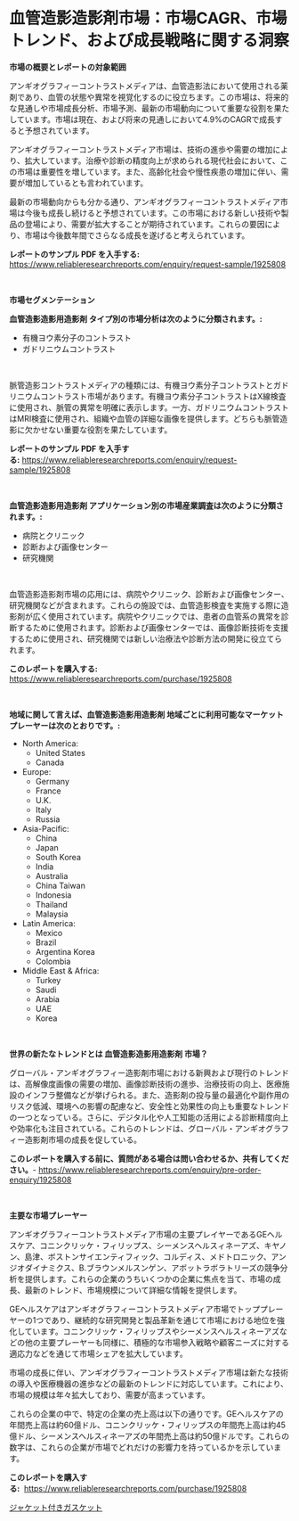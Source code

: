 <p><h1>血管造影造影剤市場：市場CAGR、市場トレンド、および成長戦略に関する洞察</h1></p><p><strong>市場の概要とレポートの対象範囲</strong></p>
<p><p>アンギオグラフィーコントラストメディアは、血管造影法において使用される薬剤であり、血管の状態や異常を視覚化するのに役立ちます。この市場は、将来的な見通しや市場成長分析、市場予測、最新の市場動向について重要な役割を果たしています。市場は現在、および将来の見通しにおいて4.9%のCAGRで成長すると予想されています。</p><p>アンギオグラフィーコントラストメディア市場は、技術の進歩や需要の増加により、拡大しています。治療や診断の精度向上が求められる現代社会において、この市場は重要性を増しています。また、高齢化社会や慢性疾患の増加に伴い、需要が増加しているとも言われています。</p><p>最新の市場動向からも分かる通り、アンギオグラフィーコントラストメディア市場は今後も成長し続けると予想されています。この市場における新しい技術や製品の登場により、需要が拡大することが期待されています。これらの要因により、市場は今後数年間でさらなる成長を遂げると考えられています。</p></p>
<p><strong>レポートのサンプル PDF を入手する:</strong> <a href="https://www.reliableresearchreports.com/enquiry/request-sample/1925808">https://www.reliableresearchreports.com/enquiry/request-sample/1925808</a></p>
<p>&nbsp;</p>
<p><strong>市場セグメンテーション</strong></p>
<p><strong>血管造影造影用造影剤 タイプ別の市場分析は次のように分類されます。:</strong></p>
<p><ul><li>有機ヨウ素分子のコントラスト</li><li>ガドリニウムコントラスト</li></ul></p>
<p>&nbsp;</p>
<p><p>脈管造影コントラストメディアの種類には、有機ヨウ素分子コントラストとガドリニウムコントラスト市場があります。有機ヨウ素分子コントラストはX線検査に使用され、脈管の異常を明確に表示します。一方、ガドリニウムコントラストはMRI検査に使用され、組織や血管の詳細な画像を提供します。どちらも脈管造影に欠かせない重要な役割を果たしています。</p></p>
<p><strong>レポートのサンプル PDF を入手する:</strong>&nbsp;<a href="https://www.reliableresearchreports.com/enquiry/request-sample/1925808">https://www.reliableresearchreports.com/enquiry/request-sample/1925808</a></p>
<p>&nbsp;</p>
<p><strong> 血管造影造影用造影剤 アプリケーション別の市場産業調査は次のように分類されます。:</strong></p>
<p><ul><li>病院とクリニック</li><li>診断および画像センター</li><li>研究機関</li></ul></p>
<p>&nbsp;</p>
<p><p>血管造影造影剤市場の応用には、病院やクリニック、診断および画像センター、研究機関などが含まれます。これらの施設では、血管造影検査を実施する際に造影剤が広く使用されています。病院やクリニックでは、患者の血管系の異常を診断するために使用されます。診断および画像センターでは、画像診断技術を支援するために使用され、研究機関では新しい治療法や診断方法の開発に役立てられます。</p></p>
<p><strong>このレポートを購入する:</strong>&nbsp; <a href="https://www.reliableresearchreports.com/purchase/1925808">https://www.reliableresearchreports.com/purchase/1925808</a></p>
<p>&nbsp;</p>
<p><strong>地域に関して言えば、血管造影造影用造影剤 地域ごとに利用可能なマーケットプレーヤーは次のとおりです。:</strong></p>
<p><ul>
    <li>
        North America:
        <ul>
            <li>United States</li>
            <li>Canada</li>
        </ul>
    </li>
    <li>
        Europe:
        <ul>
            <li>Germany</li>
            <li>France</li>
            <li>U.K.</li>
            <li>Italy</li>
            <li>Russia</li>
        </ul>
    </li>
    <li>
        Asia-Pacific:
        <ul>
            <li>China</li>
            <li>Japan</li>
            <li>South Korea</li>
            <li>India</li>
            <li>Australia</li>
            <li>China Taiwan</li>
            <li>Indonesia</li>
            <li>Thailand</li>
            <li>Malaysia</li>
        </ul>
    </li>
    <li>
        Latin America:
        <ul>
            <li>Mexico</li>
            <li>Brazil</li>
            <li>Argentina Korea</li>
            <li>Colombia</li>
        </ul>
    </li>
    <li>
        Middle East & Africa:
        <ul>
            <li>Turkey</li>
            <li>Saudi</li>
            <li>Arabia</li>
            <li>UAE</li>
            <li>Korea</li>
        </ul>
    </li>
    </ul></p>
<p>&nbsp;</p>
<p><strong>世界の新たなトレンドとは 血管造影造影用造影剤 市場？</strong></p>
<p><p>グローバル・アンギオグラフィー造影剤市場における新興および現行のトレンドは、高解像度画像の需要の増加、画像診断技術の進歩、治療技術の向上、医療施設のインフラ整備などが挙げられる。また、造影剤の投与量の最適化や副作用のリスク低減、環境への影響の配慮など、安全性と効果性の向上も重要なトレンドの一つとなっている。さらに、デジタル化や人工知能の活用による診断精度向上や効率化も注目されている。これらのトレンドは、グローバル・アンギオグラフィー造影剤市場の成長を促している。</p></p>
<p><strong>このレポートを購入する前に、質問がある場合は問い合わせるか、共有してください。</strong>- <a href="https://www.reliableresearchreports.com/enquiry/pre-order-enquiry/1925808">https://www.reliableresearchreports.com/enquiry/pre-order-enquiry/1925808</a></p>
<p>&nbsp;</p>
<p><strong>主要な市場プレーヤー</strong></p>
<p><p>アンギオグラフィーコントラストメディア市場の主要プレイヤーであるGEヘルスケア、コニンクリッケ・フィリップス、シーメンスヘルスィネーアズ、キヤノン、島津、ボストンサイエンティフィック、コルディス、メドトロニック、アンジオダイナミクス、B.ブラウンメルスンゲン、アボットラボラトリーズの競争分析を提供します。これらの企業のうちいくつかの企業に焦点を当て、市場の成長、最新のトレンド、市場規模について詳細な情報を提供します。</p><p>GEヘルスケアはアンギオグラフィーコントラストメディア市場でトッププレーヤーの1つであり、継続的な研究開発と製品革新を通じて市場における地位を強化しています。コニンクリッケ・フィリップスやシーメンスヘルスィネーアズなどの他の主要プレーヤーも同様に、積極的な市場参入戦略や顧客ニーズに対する適応力などを通じて市場シェアを拡大しています。</p><p>市場の成長に伴い、アンギオグラフィーコントラストメディア市場は新たな技術の導入や医療機器の進歩などの最新のトレンドに対応しています。これにより、市場の規模は年々拡大しており、需要が高まっています。</p><p>これらの企業の中で、特定の企業の売上高は以下の通りです。GEヘルスケアの年間売上高は約60億ドル、コニンクリッケ・フィリップスの年間売上高は約45億ドル、シーメンスヘルスィネーアズの年間売上高は約50億ドルです。これらの数字は、これらの企業が市場でどれだけの影響力を持っているかを示しています。</p></p>
<p><strong>このレポートを購入する:</strong>&nbsp;&nbsp;<a href="https://www.reliableresearchreports.com/purchase/1925808">https://www.reliableresearchreports.com/purchase/1925808</a></p>
<p><p><a href="https://github.com/EstaSprer20231/Market-Research-Report-List-1/blob/main/86353857973.md">ジャケット付きガスケット</a></p></p>